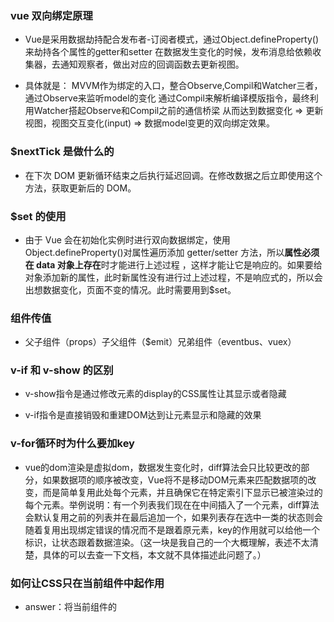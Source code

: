 ### vue 双向绑定原理  

+ Vue是采用数据劫持配合发布者-订阅者模式，通过Object.defineProperty()来劫持各个属性的getter和setter 在数据发生变化的时候，发布消息给依赖收集器，去通知观察者，做出对应的回调函数去更新视图。 

+ 具体就是： MVVM作为绑定的入口，整合Observe,Compil和Watcher三者，通过Observe来监听model的变化 通过Compil来解析编译模版指令，最终利用Watcher搭起Observe和Compil之前的通信桥梁 从而达到数据变化 => 更新视图，视图交互变化(input) => 数据model变更的双向绑定效果。

### $nextTick **是做什么的**  

+ 在下次 DOM 更新循环结束之后执行延迟回调。在修改数据之后立即使用这个方法，获取更新后的 DOM。

### $set 的使用

+ 由于 Vue 会在初始化实例时进行双向数据绑定，使用Object.defineProperty()对属性遍历添加 getter/setter 方法，所以**属性必须在 data 对象上存在**时才能进行上述过程 ，这样才能让它是响应的。如果要给对象添加新的属性，此时新属性没有进行过上述过程，不是响应式的，所以会出想数据变化，页面不变的情况。此时需要用到$set。

### 组件传值 

+ 父子组件（props）子父组件（$emit）兄弟组件（eventbus、vuex）

### v-if 和 v-show 的区别

+ v-show指令是通过修改元素的display的CSS属性让其显示或者隐藏

+ v-if指令是直接销毁和重建DOM达到让元素显示和隐藏的效果

### v-for循环时为什么要加key

+ vue的dom渲染是虚拟dom，数据发生变化时，diff算法会只比较更改的部分，如果数据项的顺序被改变，Vue将不是移动DOM元素来匹配数据项的改变，而是简单复用此处每个元素，并且确保它在特定索引下显示已被渲染过的每个元素。举例说明：有一个列表我们现在在中间插入了一个元素，diff算法会默认复用之前的列表并在最后追加一个，如果列表存在选中一类的状态则会随着复用出现绑定错误的情况而不是跟着原元素，key的作用就可以给他一个标识，让状态跟着数据渲染。（这一块是我自己的一个大概理解，表述不太清楚，具体的可以去查一下文档，本文就不具体描述此问题了。）

###  如何让CSS只在当前组件中起作用

+ answer：将当前组件的<style>修改为<style scoped>

### vue 中常用的指令 

+ answer：v-bind、v-if、v-on、v-model(value,input)

### element ui 使用情况      bug（抖动）

### watcher 和 computed 的区别和使用

+ computer有依赖收集的功能，而且会缓存计算的结果
+ watcher 是对一个属性的监控，从而触发属性变化后的一系列动作

### 组件中的 `data`为什么是一个函数? 

+ 组件可以被创建多次，为了避勉组件间变量污染，如果是个对象，则可以会被修改。

### 性能优化

1. webpack打包文件体积过大？（最终打包为一个js文件）
   1. 异步加载模块 
   2. 提取第三库 
   3. 代码压缩 
   4. 去除不必要的插件
2. 如何优化webpack构建的性能
   1. 减少代码体积 
      1. 使用CommonsChunksPlugin 提取多个chunk之间的通用模块，减少总体代码体积 	 
      2. 把部分依赖转移到CDN上，避免每次编译过程都由Webpack处理 	 
      3. 对一些组件库采用按需加载，避免无用的代码
   2. 减少目录检索范围
      + 在使用loader的时候，通过制定exclude和include选项，减少loader遍历的目录范围，从而加快webpack编译速度
   3. 减少检索路经：resolve.alias可以配置webpack模块解析的别名，对于比较深的解析路经，可以对其配置alias
3. Vue的SPA 如何优化加载速度
   + 1.减少入口文件体积 2.静态资源本地缓存 3.开启Gzip压缩 4.使用SSR,nuxt.js

### Object.defineProperty的缺点：

+ 只能劫持对象的属性，我们需要对每个对象的每个属性进行遍历，无法监控到数组下标的变化，导致直接通过数组的下标给数组设置值，不能实时响应

### webpack 中plugin和loader的区别是什么？

对于loader，它就是一个转换器，将A文件进行编译形成B文件，这里操作的是文件，比如将A.scss或A.less转变为B.css，单纯的文件转换过程

plugin是一个扩展器，它丰富了wepack本身，针对是loader结束后，webpack打包的整个过程，它并不直接操作文件，而是基于事件机制工作，会监听webpack打包过程中的某些节点，执行广泛的任务。

### plugins - 插件

- UglifyJsPlugin
- HotModuleReplacementPlugin
- NoEmitOnErrorsPlugin
- HtmlWebPackPlugin
- ExtractTextPlugin
- PreloadWebpackPlugin

### 项目中常用loader

- babel-loader、awesome-typescript-loader js*/ts编译，
- css-loader、postcss-loader、sass-loader、less-loader、style-loader 等css样式处理
- file-loader、url-loader、html-loader等图片/svg/html等的处理

### `$route`和`$router`的区别

+ $route是“路由信息对象”，包括path，params，hash，query，fullPath，matched，name等路由信息参数。
+ $router是“路由实例”对象包括了路由的跳转方法，钩子函数等。

### router 传值

1. query 当于get请求，页面跳转的时候，可以在地址栏看到请求参数
2. params相当于post请求，参数不会再地址栏中显示

### 父子组件传值的方式

1. props

  2. refs
  3. 子元素$children

### Vue 项目可以进行哪些优化？（加分项）

1. 代码层面的优化

   v-if 和 v-show 区分使用场景

   computed 和 watch  区分使用场景

   v-for 遍历必须为 item 添加 key，且避免同时使用 v-if

   长列表性能优化

   事件的销毁

   图片资源懒加载

   路由懒加载

   第三方插件的按需引入

   优化无限列表性能

   服务端渲染 SSR or 预渲染

2. Webpack 层面的优化

   Webpack 对图片进行压缩

   减少 ES6 转为 ES5 的冗余代码

   提取公共代码

   模板预编译

   提取组件的 CSS

   优化 SourceMap

   构建结果输出分析

   Vue 项目的编译优化

3. 基础的 Web 技术的优化

   开启 gzip 压缩

   浏览器缓存

   CDN 的使用

   使用 Chrome Performance 查找性能瓶颈

### vue-router守卫

> 1. 导航守卫 router.beforeEach 全局前置守卫
>
>    + to: Route: 即将要进入的目标（路由对象）
>
>    + from: Route: 当前导航正要离开的路由
>
>    + next: Function: 一定要调用该方法来 resolve 这个钩子。（一定要用这个函数才能去到下一个路由，如果不用就拦截） 执行效果依赖 next 方法的调用参数。
>
>    * next(): 进行管道中的下一个钩子。如果全部钩子执行完了，则导航的状态就是 confirmed (确认的)。
>
>    * next(false): 取消进入路由，url地址重置为from路由地址(也就是将要离开的路由地址)。
>
> 2. 路由独享的守卫 你可以在路由配置上直接定义 beforeEnter 守卫
>
>    ```javascript
>    const router = new VueRouter({
>      routes: [
>        {
>          path: '/foo',
>          component: Foo,
>          beforeEnter: (to, from, next) => {
>            // ...
>          }
>        }
>      ]
>    })
>    ```
>
>    
>
> 3. 组件内的守卫 你可以在路由组件内直接定义以下路由导航守卫
>
>    ```javascript
>    const Foo = {
>      template: `...`,
>      beforeRouteEnter (to, from, next) {
>        // 在渲染该组件的对应路由被 confirm 前调用
>        // 不！能！获取组件实例 `this`
>        // 因为当守卫执行前，组件实例还没被创建
>      },
>      beforeRouteUpdate (to, from, next) {
>        // 在当前路由改变，但是该组件被复用时调用
>        // 举例来说，对于一个带有动态参数的路径 /foo/:id，在 /foo/1 和 /foo/2 之间跳转的时候，
>        // 由于会渲染同样的 Foo 组件，因此组件实例会被复用。而这个钩子就会在这个情况下被调用。
>        // 可以访问组件实例 `this`
>      },
>      beforeRouteLeave (to, from, next) {
>        // 导航离开该组件的对应路由时调用，我们用它来禁止用户离开
>        // 可以访问组件实例 `this`
>        // 比如还未保存草稿，或者在用户离开前，
>        将setInterval销毁，防止离开之后，定时器还在调用。
>      }
>    }
>    ```
>
>    

### vue render函数返回的是虚拟 dom

+ render 中的 h 其实就是 createElement

### vue diff 算法

1. diff 算法是虚拟 dom 技术的必然产物：通过新旧虚拟 dom的比较，将发生变化的地方更新在真实 dom 上；另外，也需要 diff高效的执行过程，从而降低时间复杂度 O(n)

2. vue2.x中为了降低 watcher粒度，每个组件只有 watcher 与之对应，只有引入 diff 才能精确找到发生变化的地方。
3. vue中 diff 的执行时刻是组件实例执行其更新函数时，它会对比上一次渲染结果 oldVnode和新的渲染结果 newVnode，此过程称为 patch
4. diff 过程遵循深度优先、同层比较的策略；两节点会根据它们是否拥有子节点或文本节点做不同操作；比较两个子节点是算法的重点，首先假设首尾节点可能相同做了 4 次对比尝试，如果没有找到相同节点，才会按照通用的遍历查找的方式，查找结束再按照情况处理剩余的节点；借助 key通常可以非常精确的找到相同点，因此整个 patch 过程非常高效。

### vue 组件化

1. 组件是独立和可复用的代码组织单元。组件系统是 Vue 核心特性之一，它使开发者使用小型、独立和通常可复用的组件构建大型应用；
2. 组件化开发能大幅提高应用开发效率、测试性、复用性等；
3. 组件使用按分类有：页面组件、业务组件、通用组件；
4. vue的组件是基于配置的，我们通常编写的组件是组件配置而非组件，框架后续会生成其构造函数，它们基于VueComponent，扩展于Vue；
5. vue中常见组件化技术有：属性prop，自定义事件，插槽等，它们主要用于组件通信、扩展等；
6. 合理的划分组件，有助于提升应用性能；
7. 组件应该是高内聚、低耦合的；
8. 遵循单向数据流的原则。

